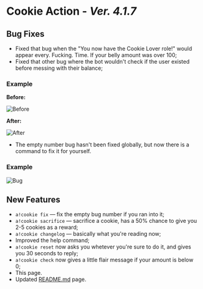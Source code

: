 # Cookie Action - *Ver. 4.1.7*

## Bug Fixes

* Fixed that bug when the "You now have the Cookie Lover role!" would appear every. Fucking. Time. If your belly amount was over 100;
* Fixed that other bug where the bot wouldn't check if the user existed before messing with their balance; 
### Example 
**Before:**

![Before](https://i.imgur.com/DRurAWn.png)

**After:**

![After](https://i.imgur.com/yteyLCp.png)

* The empty number bug hasn't been fixed globally, but now there is a command to fix it for yourself.
### Example
![Bug](https://i.imgur.com/7kqWCtO.png)

## New Features
* `a!cookie fix` — fix the empty bug number if you ran into it;
* `a!cookie sacrifice` — sacrifice a cookie, has a 50% chance to give you 2-5 cookies as a reward;
* `a!cookie changelog` — basically what you're reading now;
* Improved the help command;
* `a!cookie reset` now asks you whetever you're sure to do it, and gives you 30 seconds to reply;
* `a!cookie check` now gives a little flair message if your amount is below 0; 
* This page.
* Updated [README.md](https://github.com/Shylke/cookie-action-atlas/blob/master/README.md) page.
